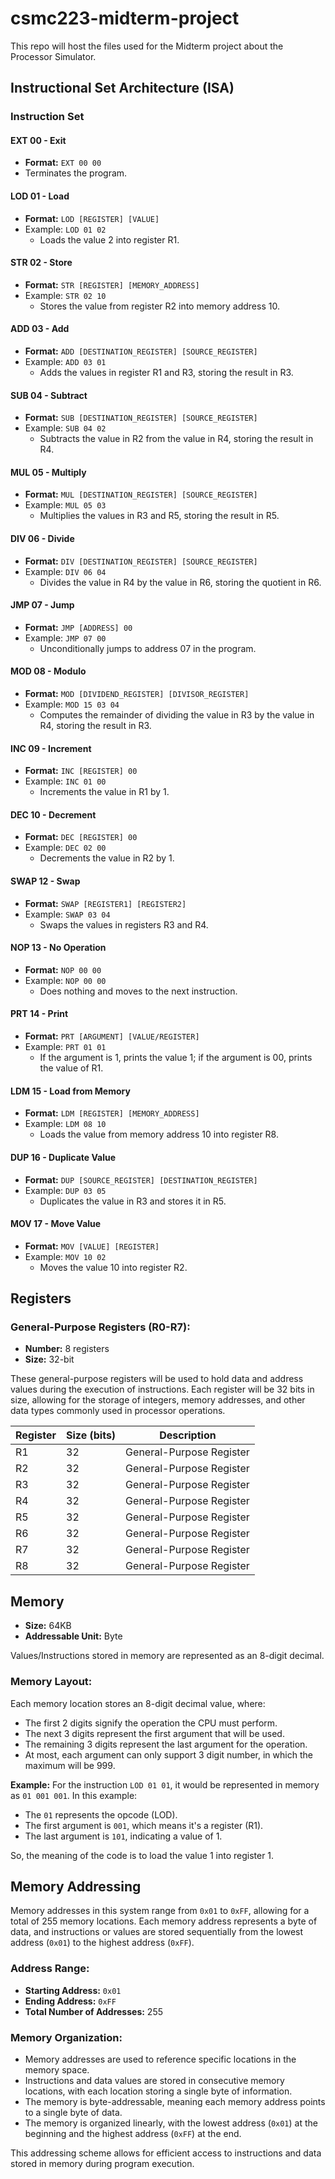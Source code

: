 # csmc223-midterm-project
This repo will host the files used for the Midterm project about the Processor Simulator.


## Instructional Set Architecture (ISA)

  
### Instruction Set

#### **EXT 00 - Exit**
- **Format:** `EXT 00 00`
- Terminates the program.
  
#### **LOD 01 - Load**
- **Format:** `LOD [REGISTER] [VALUE]`
- Example: `LOD 01 02`
  - Loads the value 2 into register R1.
  
#### **STR 02 - Store**
- **Format:** `STR [REGISTER] [MEMORY_ADDRESS]`
- Example: `STR 02 10`
  - Stores the value from register R2 into memory address 10.
  
#### **ADD 03 - Add**
- **Format:** `ADD [DESTINATION_REGISTER] [SOURCE_REGISTER]`
- Example: `ADD 03 01`
  - Adds the values in register R1 and R3, storing the result in R3.
  
#### **SUB 04 - Subtract**
- **Format:** `SUB [DESTINATION_REGISTER] [SOURCE_REGISTER]`
- Example: `SUB 04 02`
  - Subtracts the value in R2 from the value in R4, storing the result in R4.
  
#### **MUL 05 - Multiply**
- **Format:** `MUL [DESTINATION_REGISTER] [SOURCE_REGISTER]`
- Example: `MUL 05 03`
  - Multiplies the values in R3 and R5, storing the result in R5.

#### **DIV 06 - Divide**
- **Format:** `DIV [DESTINATION_REGISTER] [SOURCE_REGISTER]`
- Example: `DIV 06 04`
  - Divides the value in R4 by the value in R6, storing the quotient in R6.

#### **JMP 07 - Jump**
- **Format:** `JMP [ADDRESS] 00`
- Example: `JMP 07 00`
  - Unconditionally jumps to address 07 in the program.

#### **MOD 08 - Modulo**
- **Format:** `MOD [DIVIDEND_REGISTER] [DIVISOR_REGISTER]`
- Example: `MOD 15 03 04`
  - Computes the remainder of dividing the value in R3 by the value in R4, storing the result in R3.

#### **INC 09 - Increment**
- **Format:** `INC [REGISTER] 00`
- Example: `INC 01 00`
  - Increments the value in R1 by 1.

#### **DEC 10 - Decrement**
- **Format:** `DEC [REGISTER] 00`
- Example: `DEC 02 00`
  - Decrements the value in R2 by 1.

#### **SWAP 12 - Swap**
- **Format:** `SWAP [REGISTER1] [REGISTER2]`
- Example: `SWAP 03 04`
  - Swaps the values in registers R3 and R4.

#### **NOP 13 - No Operation**
- **Format:** `NOP 00 00`
- Example: `NOP 00 00`
  - Does nothing and moves to the next instruction.

#### **PRT 14 - Print**
- **Format:** `PRT [ARGUMENT] [VALUE/REGISTER]`
- Example: `PRT 01 01`
  - If the argument is 1, prints the value 1; if the argument is 00, prints the value of R1.

#### **LDM 15 - Load from Memory**
- **Format:** `LDM [REGISTER] [MEMORY_ADDRESS]`
- Example: `LDM 08 10`
  - Loads the value from memory address 10 into register R8.

#### **DUP 16 - Duplicate Value**
- **Format:** `DUP [SOURCE_REGISTER] [DESTINATION_REGISTER]`
- Example: `DUP 03 05`
  - Duplicates the value in R3 and stores it in R5.

#### **MOV 17 - Move Value**
- **Format:** `MOV [VALUE] [REGISTER]`
- Example: `MOV 10 02`
  - Moves the value 10 into register R2.


## Registers

### General-Purpose Registers (R0-R7):
- **Number:** 8 registers
- **Size:** 32-bit

These general-purpose registers will be used to hold data and address values during the execution of instructions. Each register will be 32 bits in size, allowing for the storage of integers, memory addresses, and other data types commonly used in processor operations.

| Register | Size (bits) | Description          |
|----------|-------------|----------------------|
| R1       | 32          | General-Purpose Register |
| R2       | 32          | General-Purpose Register |
| R3       | 32          | General-Purpose Register |
| R4       | 32          | General-Purpose Register |
| R5       | 32          | General-Purpose Register |
| R6       | 32          | General-Purpose Register |
| R7       | 32          | General-Purpose Register |
| R8       | 32          | General-Purpose Register |


## Memory

- **Size:** 64KB
- **Addressable Unit:** Byte

Values/Instructions stored in memory are represented as an 8-digit decimal.

### Memory Layout:
Each memory location stores an 8-digit decimal value, where:
- The first 2 digits signify the operation the CPU must perform.
- The next 3 digits represent the first argument that will be used.
- The remaining 3 digits represent the last argument for the operation.
- At most, each argument can only support 3 digit number, in which the maximum will be 999.
  
**Example:**
For the instruction `LOD 01 01`, it would be represented in memory as `01 001 001`.
In this example:
- The `01` represents the opcode (LOD).
- The first argument is `001`, which means it's a register (R1).
- The last argument is `101`, indicating a value of 1.

So, the meaning of the code is to load the value 1 into register 1.

## Memory Addressing

Memory addresses in this system range from `0x01` to `0xFF`, allowing for a total of 255 memory locations. Each memory address represents a byte of data, and instructions or values are stored sequentially from the lowest address (`0x01`) to the highest address (`0xFF`).

### Address Range:
- **Starting Address:** `0x01`
- **Ending Address:** `0xFF`
- **Total Number of Addresses:** 255

### Memory Organization:
- Memory addresses are used to reference specific locations in the memory space.
- Instructions and data values are stored in consecutive memory locations, with each location storing a single byte of information.
- The memory is byte-addressable, meaning each memory address points to a single byte of data.
- The memory is organized linearly, with the lowest address (`0x01`) at the beginning and the highest address (`0xFF`) at the end.

This addressing scheme allows for efficient access to instructions and data stored in memory during program execution.








